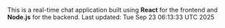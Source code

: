This is a real-time chat application built using **React** for the frontend and **Node.js** for the backend.
Last updated: Tue Sep 23 06:13:33 UTC 2025
